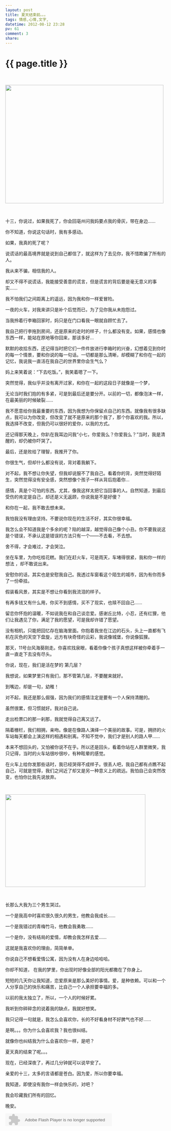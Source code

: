 ```yaml
---
layout: post
title: 夏天结束前。。。
tags: 情感,心情,文字,
datetime: 2012-08-12 23:28
pv: 61
comment: 3
share: 
---
```


{{ page.title }}
================

 <p>&nbsp;</p><p><img width="497" height="372" src="http://c.hiphotos.baidu.com/space/pic/item/a5c27d1ed21b0ef4f1d047c6ddc451da81cb3e6a.jpg" /></p><p>&nbsp;</p><p><span>十三，你说过，如果我死了，你会回亳州问我妈要点我的骨灰，带在身边<span>……</span></span></p><p><span>你不知道，你说这句话时，我有多感动。</span></p><p><span>如果，我真的死了呢？</span></p><p><span>说谎话的最高境界就是说到自己都信了，就这样为了去见你，我不惜欺骗了所有的人。</span></p><p><span>我从来不骗，相信我的人。</span></p><p><span>却又不得不说谎话，我能接受善意的谎言，但是谎言的背后要是毫无意义的事实<span>……</span></span></p><p><span>我不怕我们之间距离上的遥远，因为我和你一样爱冒险。</span></p><p><span>一夜的火车，对我来讲只是补个后觉而已，为了见你我从未抱怨过。</span></p><p><span>当我拎着行李箱回家时，妈只是在门口看我一眼就自顾忙去了。</span></p><p><span>我自己把行李拖到房间，还是原来的走时的样子，什么都没有变。如果，感情也像东西一样，能站在原地等你回来，那该多好…</span></p><p><span>默默的收拾东西，还记得当时把它们一件件放进行李箱时的兴奋，幻想着见到你时的每一个情景，要和你说的每一句话。一切都是那么清晰，却模糊了和你在一起的记忆，我说我一直活在我自己的世界里你会生气么？</span></p><p><span>妈上来笑着说：<span>“</span>下去吃饭。<span>”</span>，我笑着嗯了一下。</span></p><p><span>突然觉得，我似乎并没有离开过家，和你在一起的这段日子就像是一个梦，</span></p><p><span>无论当时我们抱的有多紧，可是到最后还是要分开。以前的一切，都像泡沫一样，在最美丽的时候破裂……</span></p><p><span>我不愿意给你我最重要的东西，因为我想为你保留点自己的东西。就像我有很多缺点，我可以为你改变，但改变了就不是原来的那个我了，那个你喜欢的我。所以，我选择不改变，但我仍可以很好的爱你，以我的方式。</span></p><p><span>还记得那天晚上，你趴在我耳边问我“小七，你爱我么？你爱我么？”当时，我是清醒的，却仍被你吓哭了。</span></p><p><span>最后，还是败给了理智，我推开了你。</span></p><p><span>你很生气，但却什么都没有说，背对着我躺下。</span></p><p><span>对不起，我不想让你失望，但我却说服不了我自己。看着你的背，突然觉得好陌生，突然觉得没有安全感，突然想像个孩子一样从背后抱着你…</span></p><p><span>感情，真是个可怕的东西。尤其，像我这样太把它当回事的人。自然知道，到最后受伤的肯定是自己，却还是义无返顾，你说我是不是好傻？</span></p><p><span>和你在一起，我不敢去想未来。</span></p><p><span>我怕我没有理由坚持。不要说你现在的生活不好，其实你很幸福。</span></p><p><span>我怎么会不知道我是个多余的呢？陷的越深，越觉得自己像个小丑。你不要我说这是个错误，不承认这是错误的方法只有一个——不去看，不去想。</span></p><p><span>舍不得，才会难过，才会哭泣。</span></p><p><span>坐在车里，为你吃桂花糕。我们在赶火车，可是雨天，车堵得很紧，我和你一样的想法&nbsp;，却不敢说出来。</span></p><p><span>安慰你的话，其实也是安慰我自己。我透过车窗看这个陌生的城市，因为有你而多了一份牵挂。</span></p><p><span>假装看风景，其实是不想让你看到我流泪的样子。</span></p><p><span>有再多钱又有什么用，你买不到感情，买不了现实，也赎不回自己……</span></p><p><span>留恋你怀抱的温暖，不如说我在和自己谈恋爱。感谢丘比特，小忍，还有红狸，他们让我遇见了你，满足了我的愿望，可是我却许错了愿望。</span></p><p><span>没有相机，只能把回忆存在脑海里面。你抱着我坐在江边的石头，头上一直都有飞机在灰色的天空下盘旋，远方有块奇怪的云彩，我说像城堡，你说像狐狸。</span></p><p><span>那天，<span>11</span>号台风海葵刚走。你喜欢找泉眼，看着你像个孩子真想这样被你牵着手一直一直走下去没有尽头。</span></p><p><span>你说，现在，我们是活在梦的&nbsp;第几层？</span></p><p><span>我想说，如果梦里只有我们，那不管第几层，不要醒来就好。</span></p><p><span>到嘴边，却是一句，幼稚！</span></p><p><span>对不起，我还是那么倔强，因为我们的感情注定是要有一个人保持清醒的。</span></p><p><span>虽然很累，但习惯就好。我对自己说。</span></p><p><span>走出检票口的那一刹那，我就觉得自己离又远了。</span></p><p><span>隔着栅栏，我们相拥，亲吻。像是在像路人演绎一个美丽的故事。可是，拥挤的火车站每天都会上演这样的相遇和别离。不知不觉中，我们才是别人的路人甲……</span></p><p><span>本来不想回头的，又怕被你说不在乎。所以还是回头，看着你站在人群里微笑，我只记得，当时的火车站很吵很吵，有种眩晕的感觉。</span></p><p><span>在火车上给你发那些话时，我已经哭得不成样子。很丢人吧，我自己都有点瞧不起自己，可就是觉得，我们之间近了却又是另一种意义上的疏远。我怕自己会突然改变，也怕你比我先说放弃。</span></p><p>&nbsp;</p><p><img width="440" height="291" src="http://b.hiphotos.baidu.com/space/pic/item/8694a4c27d1ed21be7f3f17dad6eddc451da3f74.jpg" /></p><p>&nbsp;</p><p><span>长那么大我为三个男生哭过。</span></p><p><span>一个是我高中时喜欢很久很久的男生，他教会我成长……</span></p><p><span>一个是我错过的青梅竹马，他教会我勇敢……</span></p><p><span>一个是你，没有结局的爱情，却教会我怎样去爱……</span></p><p><span>这就是我喜欢你的理由，简简单单。</span></p><p><span>你说自己不想看爱情公寓，因为没有人在身边哈哈哈。</span></p><p><span>你却不知道，&nbsp;在我的梦里，你出现时好像全部的阳光都撒在了你身上。</span></p><p><span>短短的几天你让我知道，恋爱原来是那么美好的事情。爱，是种依赖。可以和一个人分享自己的快乐和痛苦，比自己一个人承担要幸福的多。</span></p><p><span>以前的我太独立了，所以，一个人的时候好累。</span></p><p><span>我听到你碎碎念的说着我的缺点，我就好想笑。</span></p><p><span>我只记得一句就是，我怎么会喜欢你，长的不好看身材不好脾气也不好……</span></p><p><span>是啊。。。你为什么会喜欢我？我也很纠结。</span></p><p><span>就像你也纠结我为什么会喜欢你一样，是吧？</span></p><p><span>夏天真的结束了呢。。。</span></p><p><span>现在，已经深夜了，再过几分钟就可以说早安了。</span></p><p><span>亲爱的十三，太多的言语都是苍白。因为爱，所以你要幸福。</span></p><p><span>我知道，即使没有我你一样会快乐的，对吧？</span></p><p><span>我会珍藏我们所有的回忆。</span></p><p><span>晚安。</span></p><p><span><embed height="40" border="0" width="335" flashvars="id=13889690&autoPlay=true&replay=true" alt="" src="http://ting.baidu.com/widget/space/flash/SpaceMP3Player.swf" wmode="transparent" type="application/x-shockwave-flash" name="plugin" /><br /><br /></span></p> 

